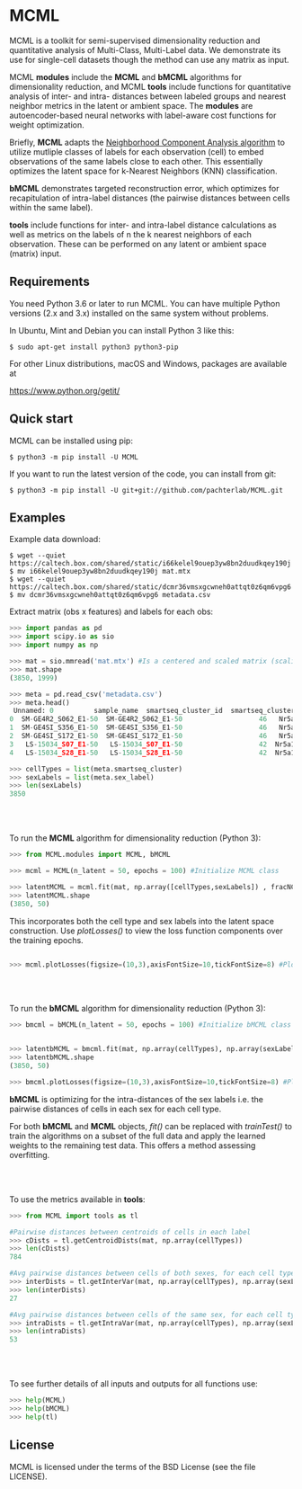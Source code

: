 # MCML

MCML is a toolkit for semi-supervised dimensionality reduction and quantitative analysis of Multi-Class, Multi-Label data. We demonstrate its use for single-cell datasets though the method can use any matrix as input.

MCML __modules__ include the __MCML__ and __bMCML__ algorithms for dimensionality reduction, and MCML __tools__ include functions for quantitative analysis of inter- and intra- distances between labeled groups and nearest neighbor metrics in the latent or ambient space. The __modules__ are autoencoder-based neural networks with label-aware cost functions for weight optimization.

Briefly, __MCML__ adapts the [Neighborhood Component Analysis algorithm](https://www.cs.toronto.edu/~hinton/absps/nca.pdf) to utilize mutliple classes of labels for each observation (cell) to embed observations of the same labels close to each other. This essentially optimizes the latent space for k-Nearest Neighbors (KNN) classification.

__bMCML__ demonstrates targeted reconstruction error, which optimizes for recapitulation of intra-label distances (the pairwise distances between cells within the same label). 

__tools__ include functions for inter- and intra-label distance calculations as well as metrics on the labels of n the k nearest neighbors of each observation. These can be performed on any latent or ambient space (matrix) input. 

Requirements
------------

You need Python 3.6 or later to run MCML.  You can have multiple Python
versions (2.x and 3.x) installed on the same system without problems.

In Ubuntu, Mint and Debian you can install Python 3 like this:

    $ sudo apt-get install python3 python3-pip

For other Linux distributions, macOS and Windows, packages are available at

  https://www.python.org/getit/


Quick start
-----------

MCML can be installed using pip:

    $ python3 -m pip install -U MCML

If you want to run the latest version of the code, you can install from git:

    $ python3 -m pip install -U git+git://github.com/pachterlab/MCML.git


Examples
-----------

Example data download:

    $ wget --quiet https://caltech.box.com/shared/static/i66kelel9ouep3yw8bn2duudkqey190j
    $ mv i66kelel9ouep3yw8bn2duudkqey190j mat.mtx
    $ wget --quiet https://caltech.box.com/shared/static/dcmr36vmsxgcwneh0attqt0z6qm6vpg6
    $ mv dcmr36vmsxgcwneh0attqt0z6qm6vpg6 metadata.csv
    
Extract matrix (obs x features) and labels for each obs:
```python
>>> import pandas as pd
>>> import scipy.io as sio
>>> import numpy as np

>>> mat = sio.mmread('mat.mtx') #Is a centered and scaled matrix (scaling input is optional)
>>> mat.shape
(3850, 1999)

>>> meta = pd.read_csv('metadata.csv')
>>> meta.head()
 Unnamed: 0          sample_name  smartseq_cluster_id  smartseq_cluster  ... n_genes percent_mito pass_count_filter  pass_mito_filter
0  SM-GE4R2_S062_E1-50  SM-GE4R2_S062_E1-50                   46   Nr5a1_9|11 Rorb  ...    9772          0.0              True              True
1  SM-GE4SI_S356_E1-50  SM-GE4SI_S356_E1-50                   46   Nr5a1_9|11 Rorb  ...    8253          0.0              True              True
2  SM-GE4SI_S172_E1-50  SM-GE4SI_S172_E1-50                   46   Nr5a1_9|11 Rorb  ...    9394          0.0              True              True
3   LS-15034_S07_E1-50   LS-15034_S07_E1-50                   42  Nr5a1_4|7 Glipr1  ...   10643          0.0              True              True
4   LS-15034_S28_E1-50   LS-15034_S28_E1-50                   42  Nr5a1_4|7 Glipr1  ...   10550          0.0              True              True

>>> cellTypes = list(meta.smartseq_cluster)
>>> sexLabels = list(meta.sex_label)
>>> len(sexLabels)
3850
```

<br/><br/>

To run the __MCML__ algorithm for dimensionality reduction (Python 3):

```python
>>> from MCML.modules import MCML, bMCML

>>> mcml = MCML(n_latent = 50, epochs = 100) #Initialize MCML class

>>> latentMCML = mcml.fit(mat, np.array([cellTypes,sexLabels]) , fracNCA = 0.8 , silent = True) #Run MCML
>>> latentMCML.shape
(3850, 50)

```
This incorporates both the cell type and sex labels into the latent space construction. Use _plotLosses()_ to view the loss function components over the training epochs. 

```python

>>> mcml.plotLosses(figsize=(10,3),axisFontSize=10,tickFontSize=8) #Plot loss over epochs

```

<br/><br/>

To run the __bMCML__ algorithm for dimensionality reduction (Python 3):

```python
>>> bmcml = bMCML(n_latent = 50, epochs = 100) #Initialize bMCML class


>>> latentbMCML = bmcml.fit(mat, np.array(cellTypes), np.array(sexLabels), silent=True) #Run bMCML
>>> latentbMCML.shape
(3850, 50)

>>> bmcml.plotLosses(figsize=(10,3),axisFontSize=10,tickFontSize=8) #Plot loss over epochs

```
__bMCML__ is optimizing for the intra-distances of the sex labels i.e. the pairwise distances of cells in each sex for each cell type.


For both __bMCML__ and __MCML__ objects, _fit()_ can be replaced with _trainTest()_ to train the algorithms on a subset of the full data and apply the learned weights to the remaining test data. This offers a method assessing overfitting.

<br/><br/>

To use the metrics available in __tools__:

```python
>>> from MCML import tools as tl

#Pairwise distances between centroids of cells in each label
>>> cDists = tl.getCentroidDists(mat, np.array(cellTypes)) 
>>> len(cDists)
784

#Avg pairwise distances between cells of both sexes, for each cell type
>>> interDists = tl.getInterVar(mat, np.array(cellTypes), np.array(sexLabels))  
>>> len(interDists)
27

#Avg pairwise distances between cells of the same sex, for each cell type
>>> intraDists = tl.getIntraVar(mat, np.array(cellTypes), np.array(sexLabels)) 
>>> len(intraDists)
53

```

<br/><br/>

To see further details of all inputs and outputs for all functions use: 

```python
>>> help(MCML)
>>> help(bMCML)
>>> help(tl)
```


License
-------

MCML is licensed under the terms of the BSD License (see the file
LICENSE).
